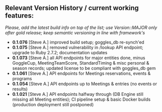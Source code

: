 ## Relevant Version History / current working features:

_Please, add the latest build info on top of the list; use Version::MAJOR only after gold release; keep semantic versioning in line with framework's_

- **0.1.076** [Steve A.] improved build setup; goggles_db re-synch'ed
- **0.1.075** [Steve A.] removed vulnerability in /lookup API endpoint; upgrade to Ruby 2.7.2; documentation updates
- **0.1.073** [Steve A.] all API endpoints for major entities done, minus GoggleCup, MeetingTeamScore, StandardTiming & misc personal & season records; updated license to be compliant with goggles_db gem
- **0.1.061** [Steve A.] API endpoints for Meetings reservations, events & programs
- **0.1.054** [Steve A.] API endpoints up to Meetings & entries (no events or results)
- **0.1.021** [Steve A.] API endpoints halfway through (DB Engine still missing all Meeting entities); CI pipeline setup & basic Docker builds (production deployment still postponed)

